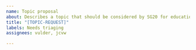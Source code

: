 ```yaml
---
name: Topic proposal
about: Describes a topic that should be considered by SG20 for education guidelines
title: "[TOPIC-REQUEST]"
labels: Needs triaging
assignees: vulder, jcvw

---
```



